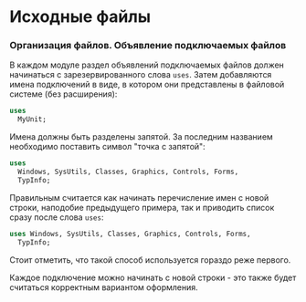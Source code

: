 # Исходные файлы

### Организация файлов. Объявление подключаемых файлов

В каждом модуле раздел объявлений подключаемых файлов должен начинаться с зарезервированного слова `uses`. Затем добавляются имена подключений в виде, в котором они представлены в файловой системе \(без расширения\):

```Pascal
uses
  MyUnit;
```

Имена должны быть разделены запятой. За последним названием необходимо поставить символ "точка с запятой":

```Pascal
uses 
  Windows, SysUtils, Classes, Graphics, Controls, Forms, 
  TypInfo;
```

Правильным считается как начинать перечисление имен с новой строки, наподобие предыдущего примера, так и приводить список сразу после слова `uses`:

```Pascal
uses Windows, SysUtils, Classes, Graphics, Controls, Forms, 
  TypInfo;
```

Стоит отметить, что такой способ используется гораздо реже первого.

Каждое подключение можно начинать с новой строки - это также будет считаться корректным вариантом оформления.


